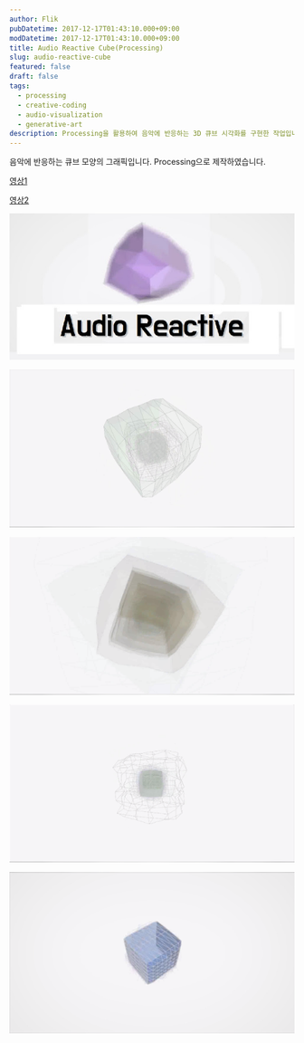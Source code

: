 ```yaml
---
author: Flik
pubDatetime: 2017-12-17T01:43:10.000+09:00
modDatetime: 2017-12-17T01:43:10.000+09:00
title: Audio Reactive Cube(Processing)
slug: audio-reactive-cube
featured: false
draft: false
tags:
  - processing
  - creative-coding
  - audio-visualization
  - generative-art
description: Processing을 활용하여 음악에 반응하는 3D 큐브 시각화를 구현한 작업입니다. 음악의 주파수와 진폭에 따라 큐브의 형태와 색상이 실시간으로 변화합니다.
---
```


음악에 반응하는 큐브 모양의 그래픽입니다.
Processing으로 제작하였습니다.

[영상1](https://youtu.be/SEVcAW7PxS8)

[영상2](https://youtu.be/5jLKm3ckAIg)

![](2025-06-05-01-43-27.png)

![](2025-06-05-01-43-34.png)

![](2025-06-05-01-44-26.png)

![](2025-06-05-01-43-57.png)

![](2025-06-05-01-44-04.png)
